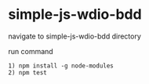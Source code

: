 # simple-js-wdio-bdd

navigate to simple-js-wdio-bdd directory

run command 
```
1) npm install -g node-modules
2) npm test
```
